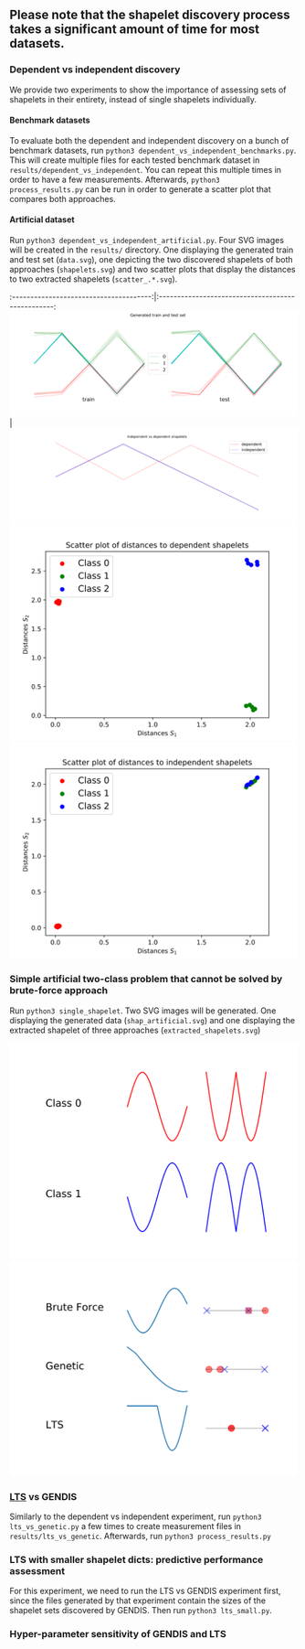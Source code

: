 ## Please note that the shapelet discovery process takes a significant amount of time for most datasets.

### Dependent vs independent discovery

We provide two experiments to show the importance of assessing sets of shapelets in their entirety, instead of single shapelets individually.

#### Benchmark datasets

To evaluate both the dependent and independent discovery on a bunch of benchmark datasets, run `python3 dependent_vs_independent_benchmarks.py`. This will create multiple files for each tested benchmark dataset in `results/dependent_vs_independent`. You can repeat this multiple times in order to have a few measurements. Afterwards, `python3 process_results.py` can be run in order to generate a scatter plot that compares both approaches. 

#### Artificial dataset

Run `python3 dependent_vs_independent_artificial.py`. Four SVG images will be created in the `results/` directory. One displaying the generated train and test set (`data.svg`), one depicting the two discovered shapelets of both approaches (`shapelets.svg`) and two scatter plots that display the distances to two extracted shapelets (`scatter_.*.svg`).

:--------------------------------------:|:-------------------------------------------------:
![](results/data.svg "generated_data")  |  ![](results/shapelets.svg "extracted_shapelets")
![](results/scatter_dependent.svg "dependent_distances") ![](results/scatter_independent.svg "independent_distances")

### Simple artificial two-class problem that cannot be solved by brute-force approach

Run `python3 single_shapelet`. Two SVG images will be generated. One displaying the generated data (`shap_artificial.svg`) and one displaying the extracted shapelet of three approaches (`extracted_shapelets.svg`)

![](results/shap_artificial.svg "generated_data") ![](results/extracted_shapelets.svg "extracted_shapelets")

### [LTS](https://www.ismll.uni-hildesheim.de/pub/pdfs/grabocka2014e-kdd.pdf) vs GENDIS

Similarly to the dependent vs independent experiment, run `python3 lts_vs_genetic.py` a few times to create measurement files in `results/lts_vs_genetic`. Afterwards, run `python3 process_results.py`

### LTS with smaller shapelet dicts: predictive performance assessment

For this experiment, we need to run the LTS vs GENDIS experiment first, since the files generated by that experiment contain the sizes of the shapelet sets discovered by GENDIS. Then run `python3 lts_small.py`.

### Hyper-parameter sensitivity of GENDIS and LTS